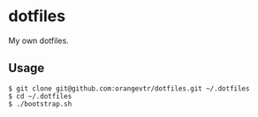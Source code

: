 # dotfiles

My own dotfiles.

## Usage

```
$ git clone git@github.com:orangevtr/dotfiles.git ~/.dotfiles
$ cd ~/.dotfiles
$ ./bootstrap.sh
```